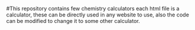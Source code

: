 #This repository contains few chemistry calculators each html file is a calculator, these can be directly used in any website to use, also the code can be modified to change it to some other calculator.
